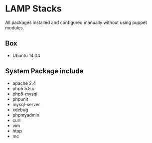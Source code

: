 # LAMP Stacks

All packages installed and configured manually without using puppet modules.

## Box
* Ubuntu 14.04

## System Package include
* apache 2.4
* php5 5.5.x
* php5-mysql
* phpunit
* mysql-server
* xdebug
* phpmyadmin
* curl
* vim
* htop
* mc
